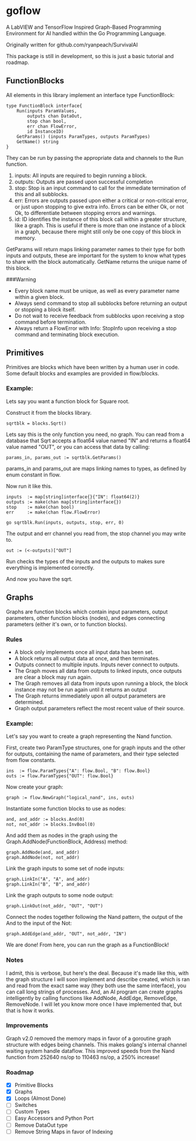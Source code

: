 # goflow
A LabVIEW and TensorFlow Inspired Graph-Based Programming Environment for AI handled within the Go Programming Language.

Originally written for github.com/ryanpeach/SurvivalAI

This package is still in development, so this is just a basic tutorial and roadmap.

## FunctionBlocks
All elements in this library implement an interface type FunctionBlock:

    type FunctionBlock interface{
        Run(inputs ParamValues,
            outputs chan DataOut,
            stop chan bool,
            err chan FlowError,
            id InstanceID)
        GetParams() (inputs ParamTypes, outputs ParamTypes)
        GetName() string
    }
    
They can be run by passing the appropriate data and channels to the Run function.

1. inputs: All inputs are required to begin running a block.
2. outputs: Outputs are passed upon successful completion
3. stop: Stop is an input command to call for the immediate termination of this and all subblocks.
3. err: Errors are outputs passed upon either a critical or non-critical error, or just upon stopping to give extra info.
   Errors can be either Ok, or not Ok, to differentiate between stopping errors and warnings.
4. id: ID identifies the instance of this block call within a greater structure, like a graph. This is useful if there is more than one instance of a block in a graph, because there might still only be one copy of this block in memory.

GetParams will return maps linking parameter names to their type for both inputs and outputs, these are important for the system to know what types to share with the block automatically.
GetName returns the unique name of this block.

###Warning

* Every block name must be unique, as well as every parameter name within a given block.
* Always send command to stop all subblocks before returning an output or stopping a block itself.
* Do not wait to receive feedback from subblocks upon receiving a stop command before termination.
* Always return a FlowError with Info: StopInfo upon receiving a stop command and terminating block execution.

## Primitives

Primitives are blocks which have been written by a human user in code. Some default blocks and examples are provided in flow/blocks.

### Example:
Lets say you want a function block for Square root.

Construct it from the blocks library.

    sqrtblk = blocks.Sqrt()

Lets say this is the only function you need, no graph. You can read from a database that Sqrt accepts a float64 value named "IN" and returns a float64 value named "OUT", or you can access that data by calling:

    params_in, params_out := sqrtblk.GetParams()

params_in and params_out are maps linking names to types, as defined by enum constant in flow.

Now run it like this.

    inputs  := map[string]interface{}{"IN": float64(2)}
    outputs := make(chan map[string]interface{})
    stop    := make(chan bool)
    err     := make(chan flow.FlowError)

    go sqrtblk.Run(inputs, outputs, stop, err, 0)

The output and err channel you read from, the stop channel you may write to.

    out := (<-outputs)["OUT"]

Run checks the types of the inputs and the outputs to makes sure everything is implemented correctly.

And now you have the sqrt.

## Graphs

Graphs are function blocks which contain input parameters, output parameters, other function blocks (nodes), and edges connecting parameters (either it's own, or to function blocks).

### Rules
 * A block only implements once all input data has been set.
 * A block returns all output data at once, and then terminates.
 * Outputs connect to multiple inputs. Inputs never connect to outputs.
 * The Graph moves all data from outputs to linked inputs, once outputs are clear a block may run again.
 * The Graph removes all data from inputs upon running a block, the block instance may not be run again until it returns an output
 * The Graph returns immediately upon all output parameters are determined.
 * Graph output parameters reflect the most recent value of their source.

### Example:

Let's say you want to create a graph representing the Nand function.

First, create two ParamType structures, one for graph inputs and the other for outputs, containing the name of parameters, and their type selected from flow constants.

    ins  := flow.ParamTypes{"A": flow.Bool, "B": flow.Bool}
    outs := flow.ParamTypes{"OUT": flow.Bool}

Now create your graph:

    graph := flow.NewGraph("logical_nand", ins, outs)

Instantiate some function blocks to use as nodes:
    
    and, and_addr := blocks.And(0)
    not, not_addr := blocks.InvBool(0)

And add them as nodes in the graph using the Graph.AddNode(FunctionBlock, Address) method:

    graph.AddNode(and, and_addr)
    graph.AddNode(not, not_addr)

Link the graph inputs to some set of node inputs:

    graph.LinkIn("A", "A", and_addr)
    graph.LinkIn("B", "B", and_addr)
    
Link the graph outputs to some node output:
    
    graph.LinkOut(not_addr, "OUT", "OUT")
    
Connect the nodes together following the Nand pattern, the output of the And to the input of the Not:

    graph.AddEdge(and_addr, "OUT", not_addr, "IN")
    
We are done! From here, you can run the graph as a FunctionBlock!

### Notes
I admit, this is verbose, but here's the deal. Because it's made like this, with the graph structure I will soon implement and describe created, which is ran and read from the exact same way (they both use the same interface), you can call long strings of processes. And, an AI program can create graphs intelligently by calling functions like AddNode, AddEdge, RemoveEdge, RemoveNode. I will let you know more once I have implemented that, but that is how it works.

### Improvements

Graph v2.0 removed the memory maps in favor of a goroutine graph structure with edges being channels. This makes golang's internal channel waiting system handle dataflow. This improved speeds from the Nand function from 252640 ns/op to 110463 ns/op, a 250% increase!
### Roadmap
 - [x] Primitive Blocks
 - [x] Graphs
 - [x] Loops (Almost Done)
 - [ ] Switches
 - [ ] Custom Types
 - [ ] Easy Accessors and Python Port
 - [ ] Remove DataOut type
 - [ ] Remove String Maps in favor of Indexing
